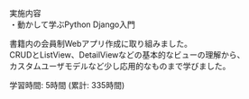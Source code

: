 実施内容  
・動かして学ぶPython Django入門

書籍内の会員制Webアプリ作成に取り組みました。  
CRUDとListView、DetailViewなどの基本的なビューの理解から、  
カスタムユーザモデルなど少し応用的なものまで学びました。  

学習時間: 5時間 (累計: 335時間)